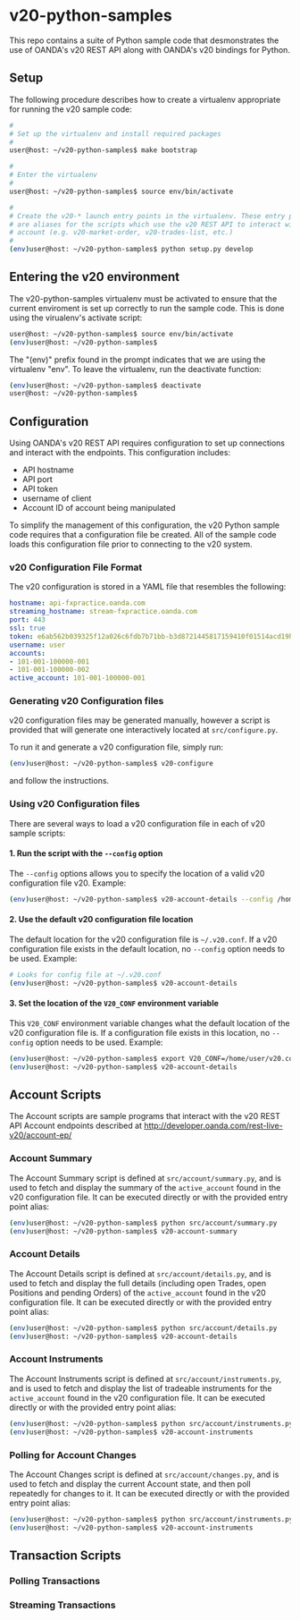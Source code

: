# v20-python-samples

This repo contains a suite of Python sample code that desmonstrates the use of
OANDA's v20 REST API along with OANDA's v20 bindings for Python.

## Setup

The following procedure describes how to create a virtualenv appropriate for
running the v20 sample code:

```bash
#
# Set up the virtualenv and install required packages
#
user@host: ~/v20-python-samples$ make bootstrap

#
# Enter the virtualenv
#
user@host: ~/v20-python-samples$ source env/bin/activate

#
# Create the v20-* launch entry points in the virtualenv. These entry points
# are aliases for the scripts which use the v20 REST API to interact with an
# account (e.g. v20-market-order, v20-trades-list, etc.)
#
(env)user@host: ~/v20-python-samples$ python setup.py develop
```

## Entering the v20 environment

The v20-python-samples virtualenv must be activated to ensure that the current
enviroment is set up correctly to run the sample code. This is done using the
virualenv's activate script:

```bash
user@host: ~/v20-python-samples$ source env/bin/activate
(env)user@host: ~/v20-python-samples$
```

The "(env)" prefix found in the prompt indicates that we are using the
virtualenv "env".  To leave the virtualenv, run the deactivate function:

```bash
(env)user@host: ~/v20-python-samples$ deactivate
user@host: ~/v20-python-samples$ 
```


## Configuration

Using OANDA's v20 REST API requires configuration to set up connections and 
interact with the endpoints. This configuration includes:

* API hostname
* API port
* API token
* username of client
* Account ID of account being manipulated

To simplify the management of this configuration, the v20 Python sample code
requires that a configuration file be created. All of the sample code loads
this configuration file prior to connecting to the v20 system.

### v20 Configuration File Format

The v20 configuration is stored in a YAML file that resembles the following:

```yaml
hostname: api-fxpractice.oanda.com
streaming_hostname: stream-fxpractice.oanda.com
port: 443
ssl: true
token: e6ab562b039325f12a026c6fdb7b71bb-b3d8721445817159410f01514acd19hbc
username: user
accounts:
- 101-001-100000-001
- 101-001-100000-002
active_account: 101-001-100000-001
```

### Generating v20 Configuration files

v20 configuration files may be generated manually, however a script is provided that
will generate one interactively located at `src/configure.py`.

To run it and generate a v20 configuration file, simply run:

```bash
(env)user@host: ~/v20-python-samples$ v20-configure
```

and follow the instructions.

### Using v20 Configuration files

There are several ways to load a v20 configuration file in each of v20 sample scripts:

#### 1. Run the script with the `--config` option 

The `--config` options allows you to specify the location of a valid v20 configuration file v20. Example: 

```bash
(env)user@host: ~/v20-python-samples$ v20-account-details --config /home/user/v20.conf
```

#### 2. Use the default v20 configuration file location

The default location for the v20 configuration file is `~/.v20.conf`. If a v20
configuration file exists in the default location, no `--config` option needs
to be used. Example:

```bash
# Looks for config file at ~/.v20.conf
(env)user@host: ~/v20-python-samples$ v20-account-details
```

#### 3. Set the location of the `V20_CONF` environment variable 

This `V20_CONF` environment variable changes what the default location of the
v20 configuration file is. If a configuration file exists in this location, no
`--config` option needs to be used. Example:

```bash
(env)user@host: ~/v20-python-samples$ export V20_CONF=/home/user/v20.conf
(env)user@host: ~/v20-python-samples$ v20-account-details
```


## Account Scripts

The Account scripts are sample programs that interact with the v20 REST API
Account endpoints described at
http://developer.oanda.com/rest-live-v20/account-ep/

### Account Summary

The Account Summary script is defined at `src/account/summary.py`, and is used
to fetch and display the summary of the `active_account` found in the v20
configuration file. It can be executed directly or with the provided entry
point alias:

```bash
(env)user@host: ~/v20-python-samples$ python src/account/summary.py
(env)user@host: ~/v20-python-samples$ v20-account-summary
```

### Account Details

The Account Details script is defined at `src/account/details.py`, and is used
to fetch and display the full details (including open Trades, open Positions
and pending Orders) of the `active_account` found in the v20 configuration
file. It can be executed directly or with the provided entry point alias:

```bash
(env)user@host: ~/v20-python-samples$ python src/account/details.py
(env)user@host: ~/v20-python-samples$ v20-account-details
```

### Account Instruments

The Account Instruments script is defined at `src/account/instruments.py`, and
is used to fetch and display the list of tradeable instruments for the
`active_account` found in the v20 configuration file. It can be executed
directly or with the provided entry point alias:

```bash
(env)user@host: ~/v20-python-samples$ python src/account/instruments.py
(env)user@host: ~/v20-python-samples$ v20-account-instruments
```


### Polling for Account Changes

The Account Changes script is defined at `src/account/changes.py`, and is used
to fetch and display the current Account state, and then poll repeatedly for
changes to it. It can be executed directly or with the provided entry point
alias:

```bash
(env)user@host: ~/v20-python-samples$ python src/account/instruments.py
(env)user@host: ~/v20-python-samples$ v20-account-instruments
```


## Transaction Scripts

### Polling Transactions

### Streaming Transactions

